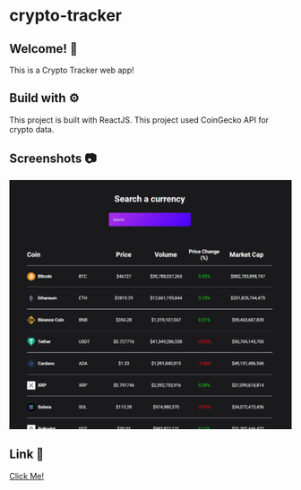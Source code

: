 # crypto-tracker

## Welcome! 👋

This is a Crypto Tracker web app!

## Build with ⚙️

This project is built with ReactJS. This project used CoinGecko API for crypto data.

## Screenshots 📷

![](screenshot/screenshot.png)

## Link 🔗

[Click Me!](https://mytravel-advisor.netlify.app/)
